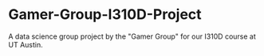 # Gamer-Group-I310D-Project
A data science group project by the "Gamer Group" for our I310D course at UT Austin. 
